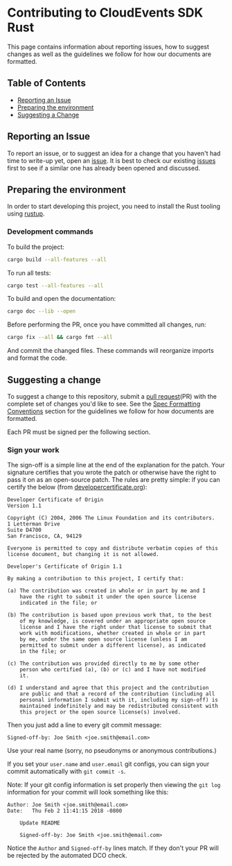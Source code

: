 # Contributing to CloudEvents SDK Rust

This page contains information about reporting issues, how to suggest changes as
well as the guidelines we follow for how our documents are formatted.

## Table of Contents

- [Reporting an Issue](#reporting-an-issue)
- [Preparing the environment](#preparing-the-environment)
- [Suggesting a Change](#suggesting-a-change)

## Reporting an Issue

To report an issue, or to suggest an idea for a change that you haven't had time
to write-up yet, open an [issue](https://github.com/cloudevents/sdk-rust/issues). It
is best to check our existing
[issues](https://github.com/cloudevents/sdk-rust/issues) first to see if a similar
one has already been opened and discussed.

## Preparing the environment

In order to start developing this project, 
you need to install the Rust tooling using [rustup](https://rustup.rs/).

### Development commands

To build the project:

```sh
cargo build --all-features --all
```

To run all tests:

```sh
cargo test --all-features --all
```

To build and open the documentation:

```sh
cargo doc --lib --open
```

Before performing the PR, once you have committed all changes, run:

```sh
cargo fix --all && cargo fmt --all
```

And commit the changed files. These commands will reorganize imports and format the code.

## Suggesting a change

To suggest a change to this repository, submit a
[pull request](https://github.com/cloudevents/spec/pulls)(PR) with the complete
set of changes you'd like to see. See the
[Spec Formatting Conventions](#spec-formatting-conventions) section for the
guidelines we follow for how documents are formatted.

Each PR must be signed per the following section.

### Sign your work

The sign-off is a simple line at the end of the explanation for the patch. Your
signature certifies that you wrote the patch or otherwise have the right to pass
it on as an open-source patch. The rules are pretty simple: if you can certify
the below (from [developercertificate.org](http://developercertificate.org/)):

```
Developer Certificate of Origin
Version 1.1

Copyright (C) 2004, 2006 The Linux Foundation and its contributors.
1 Letterman Drive
Suite D4700
San Francisco, CA, 94129

Everyone is permitted to copy and distribute verbatim copies of this
license document, but changing it is not allowed.

Developer's Certificate of Origin 1.1

By making a contribution to this project, I certify that:

(a) The contribution was created in whole or in part by me and I
    have the right to submit it under the open source license
    indicated in the file; or

(b) The contribution is based upon previous work that, to the best
    of my knowledge, is covered under an appropriate open source
    license and I have the right under that license to submit that
    work with modifications, whether created in whole or in part
    by me, under the same open source license (unless I am
    permitted to submit under a different license), as indicated
    in the file; or

(c) The contribution was provided directly to me by some other
    person who certified (a), (b) or (c) and I have not modified
    it.

(d) I understand and agree that this project and the contribution
    are public and that a record of the contribution (including all
    personal information I submit with it, including my sign-off) is
    maintained indefinitely and may be redistributed consistent with
    this project or the open source license(s) involved.
```

Then you just add a line to every git commit message:

    Signed-off-by: Joe Smith <joe.smith@email.com>

Use your real name (sorry, no pseudonyms or anonymous contributions.)

If you set your `user.name` and `user.email` git configs, you can sign your
commit automatically with `git commit -s`.

Note: If your git config information is set properly then viewing the `git log`
information for your commit will look something like this:

```
Author: Joe Smith <joe.smith@email.com>
Date:   Thu Feb 2 11:41:15 2018 -0800

    Update README

    Signed-off-by: Joe Smith <joe.smith@email.com>
```

Notice the `Author` and `Signed-off-by` lines match. If they don't your PR will
be rejected by the automated DCO check.
